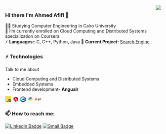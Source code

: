 <img align='right' src="https://github-readme-stats.vercel.app/api?username=AhmedMahmoud98&show_icons=true">

### Hi there I'm Ahmed Afifi 👋

👨‍🎓 Studying Computer Engineering in Cairo University  
🌱 I’m currently enrolled on Cloud Computing and Distributed Systems specialization on Coursera  
⚡ **Languages:**: C, C++, Python, Java
🚧 **Current Project:** [Search Engine](https://github.com/AhmedMahmoud98/search-engine)


### ⚡ Technologies
Talk to me about
- Cloud Computing and Distributed Systems 
- Embedded Systems 
- Frontend development- **Angualr**

<code><img height="20" src="https://raw.githubusercontent.com/github/explore/80688e429a7d4ef2fca1e82350fe8e3517d3494d/topics/javascript/javascript.png"></code>
<code><img height="20" src="https://raw.githubusercontent.com/github/explore/80688e429a7d4ef2fca1e82350fe8e3517d3494d/topics/angular/angular.png"></code>
<code><img height="20" src="https://raw.githubusercontent.com/github/explore/80688e429a7d4ef2fca1e82350fe8e3517d3494d/topics/cpp/cpp.png"></code>
<code><img height="20" src="https://raw.githubusercontent.com/github/explore/80688e429a7d4ef2fca1e82350fe8e3517d3494d/topics/python/python.png"></code>
<code><img height="20" src="https://raw.githubusercontent.com/github/explore/80688e429a7d4ef2fca1e82350fe8e3517d3494d/topics/git/git.png"></code> 

###  📫 How to reach me:

[![Linkedin Badge](https://img.shields.io/badge/-ShanuMishra-blue?style=flat-square&logo=Linkedin&logoColor=white&link=https://www.linkedin.com/in/ahmedafifi98/)](https://www.linkedin.com/in/ahmedafifi98/)
[![Gmail Badge](https://img.shields.io/badge/Gmail-c14438?style=flat-square&logo=Gmail&logoColor=white&link=ahmed.afifi98@eng-st.cu.edu.eg)](ahmed.afifi98@eng-st.cu.edu.eg)
